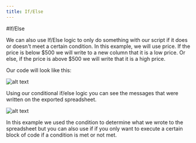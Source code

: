 ```yaml
---
title: If/Else
---
```


#If/Else

We can also use If/Else logic to only do something with our script if it does or doesn't meet a certain condition. In this example, we will use price. If the price is below $500 we will write to a new column that it is a low price. Or else, if the price is above $500 we will write that it is a high price. 

Our code will look like this:

![alt text](https://cloud.githubusercontent.com/assets/10998057/10370938/ab91caa2-6da6-11e5-9c3c-314447c5b411.PNG "IfElse")

Using our conditional if/else logic you can see the messages that were written on the exported spreadsheet.

![alt text](https://cloud.githubusercontent.com/assets/10998057/10370937/ab8cd344-6da6-11e5-8ebc-665a5b8f62a8.PNG "Output")

In this example we used the condition to determine what we wrote to the spreadsheet but you can also use if if you only want to execute a certain block of code if a condition is met or not met. 
